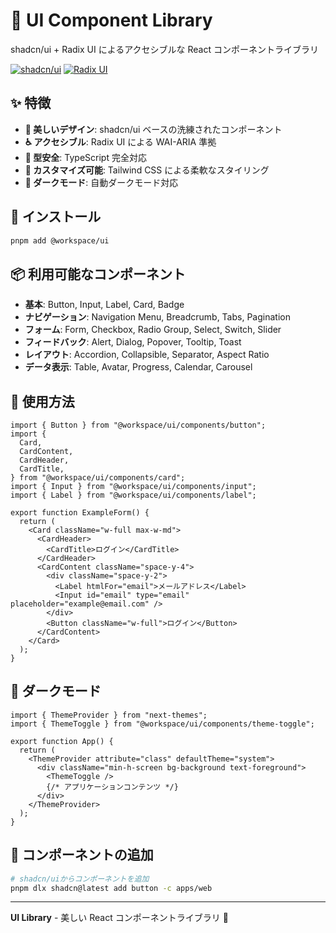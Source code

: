 # 🎨 UI Component Library

shadcn/ui + Radix UI によるアクセシブルな React コンポーネントライブラリ

[![shadcn/ui](https://img.shields.io/badge/shadcn/ui-Latest-black.svg)](https://ui.shadcn.com/)
[![Radix UI](https://img.shields.io/badge/Radix_UI-Latest-purple.svg)](https://www.radix-ui.com/)

## ✨ 特徴

- **🎨 美しいデザイン**: shadcn/ui ベースの洗練されたコンポーネント
- **♿ アクセシブル**: Radix UI による WAI-ARIA 準拠
- **🎯 型安全**: TypeScript 完全対応
- **🎨 カスタマイズ可能**: Tailwind CSS による柔軟なスタイリング
- **🌙 ダークモード**: 自動ダークモード対応

## 🚀 インストール

```bash
pnpm add @workspace/ui
```

## 📦 利用可能なコンポーネント

- **基本**: Button, Input, Label, Card, Badge
- **ナビゲーション**: Navigation Menu, Breadcrumb, Tabs, Pagination
- **フォーム**: Form, Checkbox, Radio Group, Select, Switch, Slider
- **フィードバック**: Alert, Dialog, Popover, Tooltip, Toast
- **レイアウト**: Accordion, Collapsible, Separator, Aspect Ratio
- **データ表示**: Table, Avatar, Progress, Calendar, Carousel

## 🎨 使用方法

```tsx
import { Button } from "@workspace/ui/components/button";
import {
  Card,
  CardContent,
  CardHeader,
  CardTitle,
} from "@workspace/ui/components/card";
import { Input } from "@workspace/ui/components/input";
import { Label } from "@workspace/ui/components/label";

export function ExampleForm() {
  return (
    <Card className="w-full max-w-md">
      <CardHeader>
        <CardTitle>ログイン</CardTitle>
      </CardHeader>
      <CardContent className="space-y-4">
        <div className="space-y-2">
          <Label htmlFor="email">メールアドレス</Label>
          <Input id="email" type="email" placeholder="example@email.com" />
        </div>
        <Button className="w-full">ログイン</Button>
      </CardContent>
    </Card>
  );
}
```

## 🌙 ダークモード

```tsx
import { ThemeProvider } from "next-themes";
import { ThemeToggle } from "@workspace/ui/components/theme-toggle";

export function App() {
  return (
    <ThemeProvider attribute="class" defaultTheme="system">
      <div className="min-h-screen bg-background text-foreground">
        <ThemeToggle />
        {/* アプリケーションコンテンツ */}
      </div>
    </ThemeProvider>
  );
}
```

## 🔧 コンポーネントの追加

```bash
# shadcn/uiからコンポーネントを追加
pnpm dlx shadcn@latest add button -c apps/web
```

---

**UI Library** - 美しい React コンポーネントライブラリ 🎨
